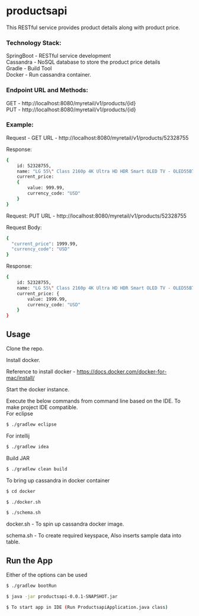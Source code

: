 # productsapi  
This RESTful service provides product details along with product price.  
### Technology Stack:  

SpringBoot - RESTful service development  
Cassandra  - NoSQL database to store the product price details  
Gradle - Build Tool  
Docker - Run cassandra container.  

### Endpoint URL and Methods:  

GET - http://localhost:8080/myretail/v1/products/{id}  
PUT - http://localhost:8080/myretail/v1/products/{id}  
### Example:  
Request - GET URL - http://localhost:8080/myretail/v1/products/52328755   

Response:  

```sh
{     
	id: 52328755,  
	name: "LG 55\" Class 2160p 4K Ultra HD HDR Smart OLED TV - OLED55B7A",  
	current_price: 
	{  
		value: 999.99,  
		currency_code: "USD"   
	}   
}   
```   

Request:  PUT URL - http://localhost:8080/myretail/v1/products/52328755  

Request Body:  

```sh
{   
  "current_price": 1999.99,  
  "currency_code": "USD"  
}  
```  

Response:  


```sh
{  
	id: 52328755,  
	name: "LG 55\" Class 2160p 4K Ultra HD HDR Smart OLED TV - OLED55B7A",  
	current_price: {  
		value: 1999.99,  
		currency_code: "USD"  
	}  
}
```  

## Usage  

Clone the repo.    

Install docker.  

Reference to install docker -  https://docs.docker.com/docker-for-mac/install/  

Start the docker instance.  

Execute the below commands from command line based on the IDE. To make project IDE compatible.   
For eclipse   
  ```sh
  $ ./gradlew eclipse
  ```    
For intellij   
  ```sh
  $ ./gradlew idea
  ```    
Build JAR  
  ```sh
  $ ./gradlew clean build
  ```   

To bring up cassandra in docker container   
  ```sh
  $ cd docker
  ```   
  ```sh
  $ ./docker.sh
  ```   
  ```sh
  $ ./schema.sh
  ```   
    
docker.sh - To spin up cassandra docker image.  

schema.sh - To create required keyspace, Also inserts sample data into table.   

## Run the App   
Either of the options can be used  
  ```sh
  $ ./gradlew bootRun
  ```   
  ```sh
  $ java -jar productsapi-0.0.1-SNAPSHOT.jar
  ```   
  ```sh
  $ To start app in IDE (Run ProductsapiApplication.java class)
  ```    
